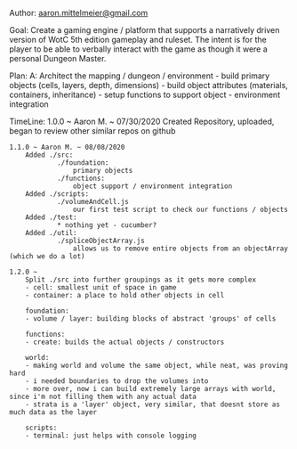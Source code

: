 Author: aaron.mittelmeier@gmail.com

Goal: 
    Create a gaming engine / platform that supports a narratively driven
    version of WotC 5th edition gameplay and ruleset.  The intent is for the
    player to be able to verbally interact with the game as though it were
    a personal Dungeon Master.

Plan:
    A: Architect the mapping / dungeon / environment
        - build primary objects (cells, layers, depth, dimensions)
        - build object attributes (materials, containers, inheritance)
        - setup functions to support object - environment integration

TimeLine:
    1.0.0 ~ Aaron M. ~ 07/30/2020
        Created Repository, uploaded, began to review other similar repos on github

    1.1.0 ~ Aaron M. ~ 08/08/2020
        Added ./src:
                ./foundation: 
                    primary objects
                ./functions: 
                    object support / environment integration
        Added ./scripts:
                ./volumeAndCell.js
                    our first test script to check our functions / objects
        Added ./test:
                * nothing yet - cucumber?
        Added ./util:
                ./spliceObjectArray.js
                    allows us to remove entire objects from an objectArray (which we do a lot)

    1.2.0 ~ 
        Split ./src into further groupings as it gets more complex
        - cell: smallest unit of space in game
        - container: a place to hold other objects in cell

        foundation:
        - volume / layer: building blocks of abstract 'groups' of cells 

        functions:
        - create: builds the actual objects / constructors

        world:
        - making world and volume the same object, while neat, was proving hard
        - i needed boundaries to drop the volumes into
        - more over, now i can build extremely large arrays with world, since i'm not filling them with any actual data
        - strata is a 'layer' object, very similar, that doesnt store as much data as the layer
 
        scripts:
        - terminal: just helps with console logging